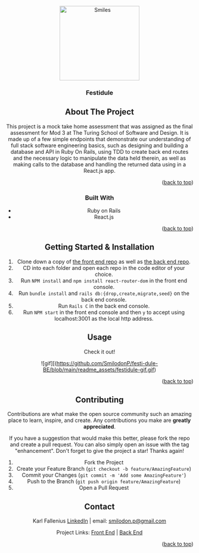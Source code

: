 <!-- PROJECT LOGO -->
<br />
<div align="center">
  <a href="https://github.com/othneildrew/Best-README-Template">
   <img width="214" alt="Smiles" src="https://github.com/user-attachments/assets/82cd5596-2f83-4cb7-a9f8-ecbd45214070" width="90" height="200" />
  </a>

  <h3 align="center">Festidule</h3>



<!-- ABOUT THE PROJECT -->
## About The Project

This project is a mock take home assessment that was assigned as the final assessment for Mod 3 at The Turing School of Software and Design. It is made up of a few simple endpoints that demonstrate our understanding of full stack software engineering basics, such as designing and building a database and API in Ruby On Rails, using TDD to create back end routes and the necessary logic to manipulate the data held therein, as well as making calls to the database and handling the returned data using in a React.js app. 

<p align="right">(<a href="#readme-top">back to top</a>)</p>



### Built With
- Ruby on Rails
- React.js


<p align="right">(<a href="#readme-top">back to top</a>)</p>



<!-- GETTING STARTED -->
## Getting Started & Installation

1. Clone down a copy of [the front end repo](https://github.com/SmilodonP/festi-dule-FE) as well as [the back end repo](https://github.com/SmilodonP/festi-dule-BE).
2. CD into each folder and open each repo in the code editor of your choice.
3. Run `NPM install` and `npm install react-router-dom` in the front end console.
4. Run `bundle install` and `rails db:{drop,create,migrate,seed}` on the back end console.
5. Run `Rails C` in the back end console.
6. Run `NPM start` in the front end console and then `y` to accept using localhost:3001 as the local http address.

<!-- USAGE EXAMPLES -->
## Usage

Check it out!

![gif][(https://github.com/SmilodonP/festi-dule-BE/blob/main/readme_assets/festidule-gif.gif)


<p align="right">(<a href="#readme-top">back to top</a>)</p>


<!-- CONTRIBUTING -->
## Contributing

Contributions are what make the open source community such an amazing place to learn, inspire, and create. Any contributions you make are **greatly appreciated**.

If you have a suggestion that would make this better, please fork the repo and create a pull request. You can also simply open an issue with the tag "enhancement".
Don't forget to give the project a star! Thanks again!

1. Fork the Project
2. Create your Feature Branch (`git checkout -b feature/AmazingFeature`)
3. Commit your Changes (`git commit -m 'Add some AmazingFeature'`)
4. Push to the Branch (`git push origin feature/AmazingFeature`)
5. Open a Pull Request


<!-- CONTACT -->
## Contact

Karl Fallenius 
[LinkedIn](https://www.linkedin.com/in/karlfallenius/) | email: smilodon.p@gmail.com

Project Links: [Front End](https://github.com/SmilodonP/festi-dule-FE) | [Back End](https://github.com/SmilodonP/festi-dule-BE)

<p align="right">(<a href="#readme-top">back to top</a>)</p>


[linkedin-shield]: https://img.shields.io/badge/-LinkedIn-black.svg?style=for-the-badge&logo=linkedin&colorB=555
[linkedin-url]: https://linkedin.com/in/karlfallenius
